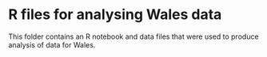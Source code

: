 # R files for analysing Wales data

This folder contains an R notebook and data files that were used to produce analysis of data for Wales.
